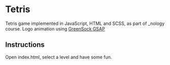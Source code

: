 # Tetris

Tetris game implemented in JavaScript, HTML and SCSS, as part of _nology course.
Logo animation using [GreenSock GSAP](https://greensock.com/gsap/)

## Instructions

Open index.html, select a level and have some fun.